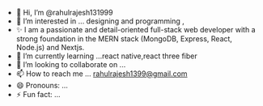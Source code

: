 - 👋 Hi, I’m @rahulrajesh131999
- 👀 I’m interested in ... designing and programming ,
- ✨ I am a passionate and detail-oriented full-stack web developer with a strong foundation in the MERN stack (MongoDB, Express, React, Node.js) and Nextjs.
- 🌱 I’m currently learning ...react native,react three fiber
- 💞️ I’m looking to collaborate on ...
- 📫 How to reach me ... rahulrajesh1399@gmail.com
- 😄 Pronouns: ...
- ⚡ Fun fact: ...

<!---
rahulrajesh131999/rahulrajesh131999 is a ✨ special ✨ repository because its `README.md` (this file) appears on your GitHub profile.
You can click the Preview link to take a look at your changes.
--->
